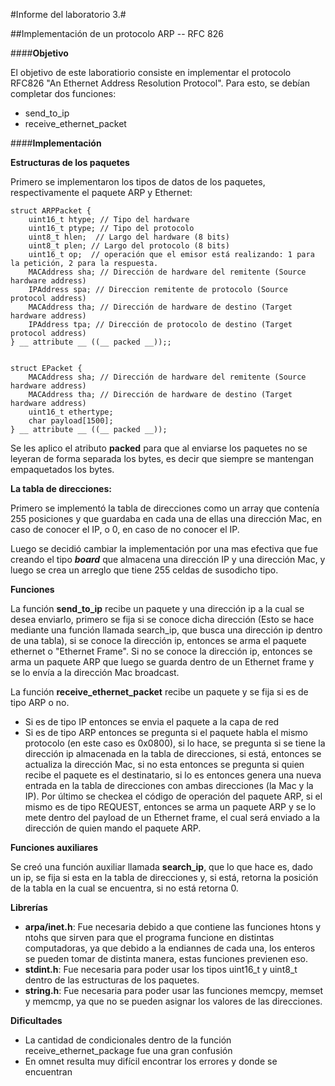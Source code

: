 #Informe del laboratorio 3.#

##Implementación de un protocolo ARP -- RFC 826

####**Objetivo**

El objetivo de este laboratiorio consiste en implementar el protocolo RFC826 "An Ethernet Address Resolution Protocol". Para esto, se debían completar dos funciones: 
* send_to_ip
* receive_ethernet_packet

####**Implementación**

__Estructuras de los paquetes__

Primero se implementaron los tipos de datos de los paquetes, respectivamente el paquete ARP y Ethernet:
```
struct ARPPacket {
    uint16_t htype; // Tipo del hardware
    uint16_t ptype; // Tipo del protocolo
    uint8_t hlen;  // Largo del hardware (8 bits)
    uint8_t plen; // Largo del protocolo (8 bits)
    uint16_t op;  // operación que el emisor está realizando: 1 para la petición, 2 para la respuesta.
    MACAddress sha; // Dirección de hardware del remitente (Source hardware address)
    IPAddress spa; // Direccion remitente de protocolo (Source protocol address)
    MACAddress tha; // Dirección de hardware de destino (Target hardware address)
    IPAddress tpa; // Dirección de protocolo de destino (Target protocol address)
} __ attribute __ ((__ packed __));;


struct EPacket {
    MACAddress sha; // Dirección de hardware del remitente (Source hardware address)
    MACAddress tha; // Dirección de hardware de destino (Target hardware address)
    uint16_t ethertype;
    char payload[1500];
} __ attribute __ ((__ packed __));

```

Se les aplico el atributo __packed__ para que al enviarse los paquetes no se leyeran de forma separada los bytes, es decir que siempre se mantengan empaquetados los bytes.

**La tabla de direcciones:**

Primero se implementó la tabla de direcciones como un array que contenía 255 posiciones y que guardaba en cada una de ellas una dirección Mac, en caso de conocer el IP, o 0, en caso de no conocer el IP.

Luego se decidió cambiar la implementación por una mas efectiva que fue creando el tipo ***board*** que almacena una dirección IP y una dirección Mac, y luego se crea un arreglo que tiene 255 celdas de susodicho tipo.

**Funciones**

La función **send_to_ip** recibe un paquete y una dirección ip a la cual se desea enviarlo, primero se fija si se conoce dicha dirección (Esto se hace mediante una función llamada search_ip, que busca una dirección ip dentro de una tabla),
si se conoce la dirección ip, entonces se arma el paquete ethernet o "Ethernet Frame". Si no se conoce la dirección ip, entonces se arma un paquete ARP que luego se guarda dentro de un Ethernet frame y se lo envía a la dirección Mac broadcast.

La función **receive_ethernet_packet** recibe un paquete y se fija si es de tipo ARP o no.
* Si es de tipo IP entonces se envia el paquete a la capa de red
* Si es de tipo ARP entonces se pregunta si el paquete habla el mismo protocolo (en este caso es 0x0800), si lo hace, se pregunta si se tiene la dirección ip almacenada en la tabla de direcciones, si está, entonces se actualiza la dirección Mac, si no esta entonces se pregunta si quien recibe el paquete es el destinatario, si lo es entonces genera una nueva entrada en la tabla de direcciones con ambas direcciones (la Mac y la IP). Por último se checkea el código de operación del paquete ARP, si el mismo es de tipo REQUEST, entonces se arma un paquete ARP y se lo mete dentro del payload de un Ethernet frame, el cual será enviado a la dirección de quien mando el paquete ARP.

**Funciones auxiliares**

Se creó una función auxiliar llamada **search_ip**, que lo que hace es, dado un ip, se fija si esta en la tabla de direcciones y, si está, retorna la posición de la tabla en la cual se encuentra, si no está retorna 0.

**Librerías**

* **arpa/inet.h**: Fue necesaria debido a que contiene las funciones htons y ntohs que sirven para que el programa funcione en distintas computadoras, ya que debido a la endiannes de cada una, los enteros se pueden tomar de distinta manera, estas funciones previenen eso.
* **stdint.h**: Fue necesaria para poder usar los tipos uint16_t y uint8_t dentro de las estructuras de los paquetes.
* **string.h**: Fue necesaria para poder usar las funciones memcpy, memset y memcmp, ya que no se pueden asignar los valores de las direcciones.

**Dificultades**

* La cantidad de condicionales dentro de la función receive_ethernet_package fue una gran confusión
* En omnet resulta muy difícil encontrar los errores y donde se encuentran